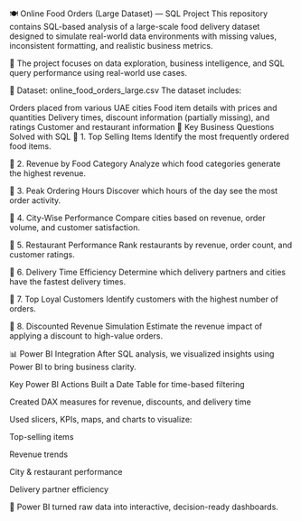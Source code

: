 
🍽️ Online Food Orders (Large Dataset) — SQL Project
This repository contains SQL-based analysis of a large-scale food delivery dataset designed to simulate real-world data environments with missing values, inconsistent formatting, and realistic business metrics.

📌 The project focuses on data exploration, business intelligence, and SQL query performance using real-world use cases.

📂 Dataset: online_food_orders_large.csv
The dataset includes:

Orders placed from various UAE cities
Food item details with prices and quantities
Delivery times, discount information (partially missing), and ratings
Customer and restaurant information
🧠 Key Business Questions Solved with SQL
🔹 1. Top Selling Items
Identify the most frequently ordered food items.

🔹 2. Revenue by Food Category
Analyze which food categories generate the highest revenue.

🔹 3. Peak Ordering Hours
Discover which hours of the day see the most order activity.

🔹 4. City-Wise Performance
Compare cities based on revenue, order volume, and customer satisfaction.

🔹 5. Restaurant Performance
Rank restaurants by revenue, order count, and customer ratings.

🔹 6. Delivery Time Efficiency
Determine which delivery partners and cities have the fastest delivery times.

🔹 7. Top Loyal Customers
Identify customers with the highest number of orders.

🔹 8. Discounted Revenue Simulation
Estimate the revenue impact of applying a discount to high-value orders.

📊 Power BI Integration
After SQL analysis, we visualized insights using Power BI to bring business clarity.

Key Power BI Actions
Built a Date Table for time-based filtering

Created DAX measures for revenue, discounts, and delivery time

Used slicers, KPIs, maps, and charts to visualize:

Top-selling items

Revenue trends

City & restaurant performance

Delivery partner efficiency

🎯 Power BI turned raw data into interactive, decision-ready dashboards.
